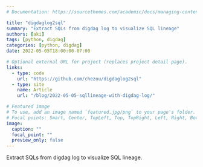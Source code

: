 ```yaml
---
# Documentation: https://sourcethemes.com/academic/docs/managing-content/

title: "digdaglog2sql"
summary: "Extract SQLs from digdag log to visualize SQL lineage"
authors: [aki]
tags: [python, digdag]
categories: [python, digdag]
date: 2022-05-05T18:00:00-07:00

# Optional external URL for project (replaces project detail page).
links:
  - type: code
    url: "https://github.com/chezou/digdaglog2sql"
  - type: site
    name: Article
    url: "/blog/2022-05-05-sqllineage-with-digdag-log/"

# Featured image
# To use, add an image named `featured.jpg/png` to your page's folder.
# Focal points: Smart, Center, TopLeft, Top, TopRight, Left, Right, BottomLeft, Bottom, BottomRight.
image:
  caption: ""
  focal_point: ""
  preview_only: false
---
```


Extract SQLs from digdag log to visualize SQL lineage.
